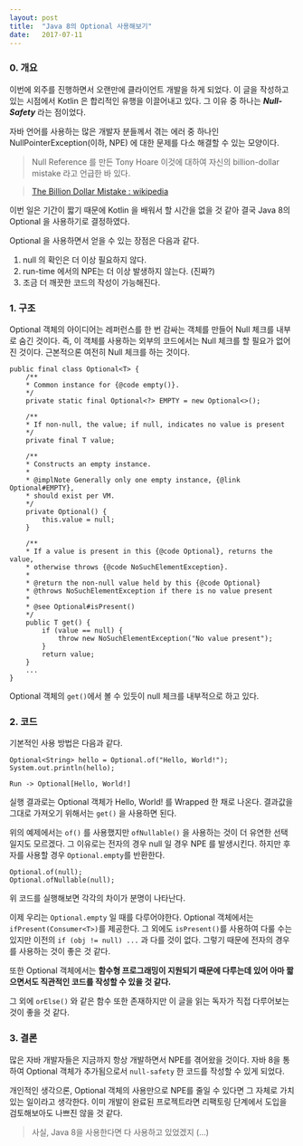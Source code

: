 ```yaml
---
layout: post
title:  "Java 8의 Optional 사용해보기"
date:   2017-07-11
---
```


### 0. 개요

이번에 외주를 진행하면서 오랜만에 클라이언트 개발을 하게 되었다. 이 글을 작성하고 있는 시점에서 Kotlin 은 합리적인 유행을 이끌어내고 있다. 그 이유 중 하나는 ***Null-Safety*** 라는 점이었다.

자바 언어를 사용하는 많은 개발자 분들께서 겪는 에러 중 하나인 NullPointerException(이하, NPE) 에 대한 문제를 다소 해결할 수 있는 모양이다.

> Null Reference 를 만든 Tony Hoare 이것에 대하여 자신의 billion-dollar mistake 라고 언급한 바 있다.

> [The Billion Dollar Mistake : wikipedia](https://en.wikipedia.org/wiki/Tony_Hoare#Apologies_and_retractions)

이번 일은 기간이 짧기 때문에 Kotlin 을 배워서 할 시간을 없을 것 같아 결국 Java 8의 Optional 을 사용하기로 결정하였다.

Optional 을 사용하면서 얻을 수 있는 장점은 다음과 같다.

1. null 의 확인은 더 이상 필요하지 않다.
2. run-time 에서의 NPE는 더 이상 발생하지 않는다. (진짜?)
3. 조금 더 깨끗한 코드의 작성이 가능해진다.

### 1. 구조

Optional 객체의 아이디어는 레퍼런스를 한 번 감싸는 객체를 만들어 Null 체크를 내부로 숨긴 것이다. 즉, 이 객체를 사용하는 외부의 코드에서는 Null 체크를 할 필요가 없어진 것이다. 근본적으론 여전히 Null 체크를 하는 것이다.

	public final class Optional<T> {
		/**
     	* Common instance for {@code empty()}.
     	*/
    	private static final Optional<?> EMPTY = new Optional<>();

    	/**
     	* If non-null, the value; if null, indicates no value is present
     	*/
    	private final T value;

    	/**
     	* Constructs an empty instance.
     	*
     	* @implNote Generally only one empty instance, {@link Optional#EMPTY},
     	* should exist per VM.
     	*/
    	private Optional() {
        	this.value = null;
    	}
    	
    	/**
     	* If a value is present in this {@code Optional}, returns the value,
     	* otherwise throws {@code NoSuchElementException}.
     	*
     	* @return the non-null value held by this {@code Optional}
     	* @throws NoSuchElementException if there is no value present
     	*
     	* @see Optional#isPresent()
     	*/
    	public T get() {
        	if (value == null) {
            	throw new NoSuchElementException("No value present");
        	}
        	return value;
    	}
    	...
	}
	
Optional 객체의 `get()`에서 볼 수 있듯이  null 체크를 내부적으로 하고 있다.

### 2. 코드

기본적인 사용 방법은 다음과 같다.

	Optional<String> hello = Optional.of("Hello, World!");
	System.out.println(hello);
	
	Run -> Optional[Hello, World!]
	
실행 결과로는 Optional 객체가 Hello, World! 를 Wrapped 한 채로 나온다. 결과값을 그대로 가져오기 위해서는 `get()` 을 사용하면 된다.

위의 예제에서는 `of()` 를 사용했지만 `ofNullable()` 을 사용하는 것이 더 유연한 선택일지도 모르겠다. 그 이유로는 전자의 경우 null 일 경우 NPE 를 발생시킨다. 하지만 후자를 사용할 경우 `Optional.empty`를 반환한다. 

	Optional.of(null);
	Optional.ofNullable(null);
	
위 코드를 실행해보면 각각의 차이가 분명이 나타난다.

이제 우리는 `Optional.empty` 일 때를 다루어야한다. Optional 객체에서는 `ifPresent(Consumer<T>)`를 제공한다. 그 외에도 `isPresent()`를 사용하여 다룰 수는 있지만 이전의 `if (obj != null) ...` 과 다를 것이 없다. 그렇기 때문에 전자의 경우를 사용하는 것이 좋은 것 같다.

또한 Optional 객체에서는 **함수형 프로그래밍이 지원되기 때문에 다루는데 있어 아마 짧으면서도 직관적인 코드를 작성할 수 있을 것 같다.**

그 외에 `orElse()` 와 같은 함수 또한 존재하지만 이 글을 읽는 독자가 직접 다루어보는 것이 좋을 것 같다.

### 3. 결론

많은 자바 개발자들은 지금까지 항상 개발하면서 NPE를 겪어왔을 것이다. 자바 8을 통하여 Optional 객체가 추가됨으로서 `null-safety` 한 코드를 작성할 수 있게 되었다.

개인적인 생각으론, Optional 객체의 사용만으로 NPE를 줄일 수 있다면 그 자체로 가치있는 일이라고 생각한다. 이미 개발이 완료된 프로젝트라면 리팩토링 단계에서 도입을 검토해보아도 나쁘진 않을 것 같다.

> 사실, Java 8을 사용한다면 다 사용하고 있었겠지 (...)
